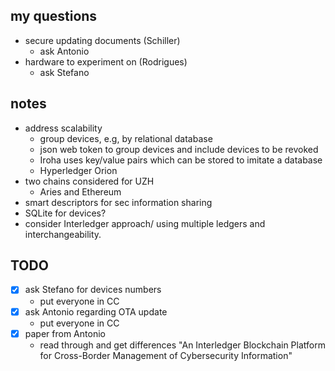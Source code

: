 ## my questions

- secure updating documents (Schiller)
  - ask Antonio
- hardware to experiment on (Rodrigues)
  - ask Stefano

## notes

- address scalability
  - group devices, e.g, by relational database
  - json web token to group devices and include devices to be revoked
  - Iroha uses key/value pairs which can be stored to imitate a database
  - Hyperledger Orion
- two chains considered for UZH
  - Aries and Ethereum
- smart descriptors for sec information sharing
- SQLite for devices?
- consider Interledger approach/ using multiple ledgers and interchangeability.

## TODO

- [x] ask Stefano for devices numbers
  - put everyone in CC
- [x] ask Antonio regarding OTA update
  - put everyone in CC
- [x] paper from Antonio
  - read through and get differences "An Interledger Blockchain Platform for Cross-Border Management of Cybersecurity Information"

